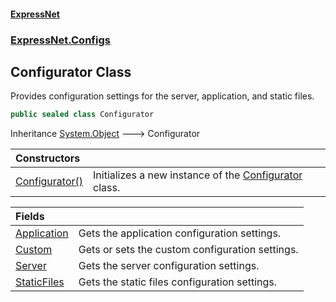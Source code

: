 #### [ExpressNet](ExpressNet.md 'ExpressNet')
### [ExpressNet.Configs](ExpressNet.Configs.md 'ExpressNet.Configs')

## Configurator Class

Provides configuration settings for the server, application, and static files.

```csharp
public sealed class Configurator
```

Inheritance [System.Object](https://docs.microsoft.com/en-us/dotnet/api/System.Object 'System.Object') &#129106; Configurator

| Constructors | |
| :--- | :--- |
| [Configurator()](ExpressNet.Configs.Configurator.Configurator().md 'ExpressNet.Configs.Configurator.Configurator()') | Initializes a new instance of the [Configurator](ExpressNet.Configs.Configurator.md 'ExpressNet.Configs.Configurator') class. |

| Fields | |
| :--- | :--- |
| [Application](ExpressNet.Configs.Configurator.Application.md 'ExpressNet.Configs.Configurator.Application') | Gets the application configuration settings. |
| [Custom](ExpressNet.Configs.Configurator.Custom.md 'ExpressNet.Configs.Configurator.Custom') | Gets or sets the custom configuration settings. |
| [Server](ExpressNet.Configs.Configurator.Server.md 'ExpressNet.Configs.Configurator.Server') | Gets the server configuration settings. |
| [StaticFiles](ExpressNet.Configs.Configurator.StaticFiles.md 'ExpressNet.Configs.Configurator.StaticFiles') | Gets the static files configuration settings. |
